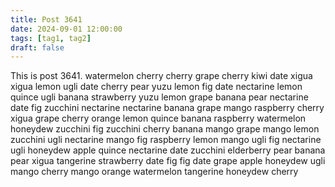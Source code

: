 ```yaml
---
title: Post 3641
date: 2024-09-01 12:00:00
tags: [tag1, tag2]
draft: false
---
```

This is post 3641.
watermelon
cherry
cherry
grape
cherry
kiwi
date
xigua
xigua
lemon
ugli
date
cherry
pear
yuzu
lemon
fig
date
nectarine
lemon
quince
ugli
banana
strawberry
yuzu
lemon
grape
banana
pear
nectarine
date
fig
zucchini
nectarine
nectarine
banana
grape
mango
raspberry
cherry
xigua
grape
cherry
orange
lemon
quince
banana
raspberry
watermelon
honeydew
zucchini
fig
zucchini
cherry
banana
mango
grape
mango
lemon
zucchini
ugli
nectarine
mango
fig
raspberry
lemon
mango
ugli
fig
nectarine
ugli
honeydew
apple
quince
nectarine
date
zucchini
elderberry
pear
banana
pear
xigua
tangerine
strawberry
date
fig
fig
date
grape
apple
honeydew
ugli
mango
cherry
mango
orange
watermelon
tangerine
honeydew
cherry
